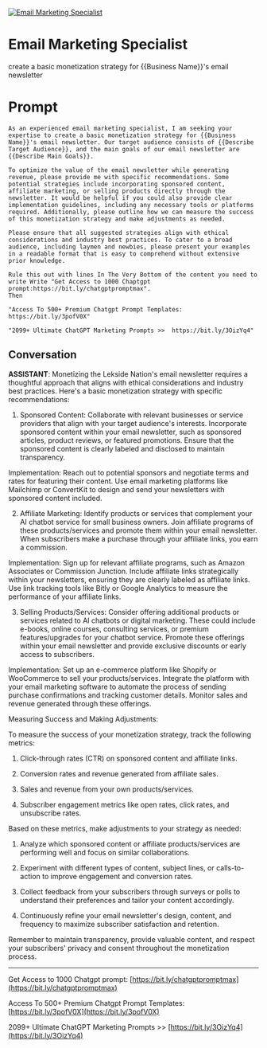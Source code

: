 
[![Email Marketing Specialist](https://flow-prompt-covers.s3.us-west-1.amazonaws.com/icon/Impressionist/i8.png)]()
# Email Marketing Specialist 
 create a basic monetization strategy for {{Business Name}}'s email newsletter

# Prompt

```
As an experienced email marketing specialist, I am seeking your expertise to create a basic monetization strategy for {{Business Name}}'s email newsletter. Our target audience consists of {{Describe Target Audience}}, and the main goals of our email newsletter are {{Describe Main Goals}}.

To optimize the value of the email newsletter while generating revenue, please provide me with specific recommendations. Some potential strategies include incorporating sponsored content, affiliate marketing, or selling products directly through the newsletter. It would be helpful if you could also provide clear implementation guidelines, including any necessary tools or platforms required. Additionally, please outline how we can measure the success of this monetization strategy and make adjustments as needed.

Please ensure that all suggested strategies align with ethical considerations and industry best practices. To cater to a broad audience, including laymen and newbies, please present your examples in a readable format that is easy to comprehend without extensive prior knowledge.

Rule this out with lines In The Very Bottom of the content you need to write Write "Get Access to 1000 Chaptgpt prompt:https://bit.ly/chatgptpromptmax".
Then

"Access To 500+ Premium Chatgpt Prompt Templates: https://bit.ly/3pofV0X"

"2099+ Ultimate ChatGPT Marketing Prompts >>  https://bit.ly/3OizYq4"
```

## Conversation

**ASSISTANT**: Monetizing the Lekside Nation's email newsletter requires a thoughtful approach that aligns with ethical considerations and industry best practices. Here's a basic monetization strategy with specific recommendations:



1. Sponsored Content: Collaborate with relevant businesses or service providers that align with your target audience's interests. Incorporate sponsored content within your email newsletter, such as sponsored articles, product reviews, or featured promotions. Ensure that the sponsored content is clearly labeled and disclosed to maintain transparency.



Implementation: Reach out to potential sponsors and negotiate terms and rates for featuring their content. Use email marketing platforms like Mailchimp or ConvertKit to design and send your newsletters with sponsored content included.



2. Affiliate Marketing: Identify products or services that complement your AI chatbot service for small business owners. Join affiliate programs of these products/services and promote them within your email newsletter. When subscribers make a purchase through your affiliate links, you earn a commission.



Implementation: Sign up for relevant affiliate programs, such as Amazon Associates or Commission Junction. Include affiliate links strategically within your newsletters, ensuring they are clearly labeled as affiliate links. Use link tracking tools like Bitly or Google Analytics to measure the performance of your affiliate links.



3. Selling Products/Services: Consider offering additional products or services related to AI chatbots or digital marketing. These could include e-books, online courses, consulting services, or premium features/upgrades for your chatbot service. Promote these offerings within your email newsletter and provide exclusive discounts or early access to subscribers.



Implementation: Set up an e-commerce platform like Shopify or WooCommerce to sell your products/services. Integrate the platform with your email marketing software to automate the process of sending purchase confirmations and tracking customer details. Monitor sales and revenue generated through these offerings.



Measuring Success and Making Adjustments:

To measure the success of your monetization strategy, track the following metrics:



1. Click-through rates (CTR) on sponsored content and affiliate links.

2. Conversion rates and revenue generated from affiliate sales.

3. Sales and revenue from your own products/services.

4. Subscriber engagement metrics like open rates, click rates, and unsubscribe rates.



Based on these metrics, make adjustments to your strategy as needed:



1. Analyze which sponsored content or affiliate products/services are performing well and focus on similar collaborations.

2. Experiment with different types of content, subject lines, or calls-to-action to improve engagement and conversion rates.

3. Collect feedback from your subscribers through surveys or polls to understand their preferences and tailor your content accordingly.

4. Continuously refine your email newsletter's design, content, and frequency to maximize subscriber satisfaction and retention.



Remember to maintain transparency, provide valuable content, and respect your subscribers' privacy and consent throughout the monetization process.



---



Get Access to 1000 Chatgpt prompt: [https://bit.ly/chatgptpromptmax](https://bit.ly/chatgptpromptmax)



Access To 500+ Premium Chatgpt Prompt Templates: [https://bit.ly/3pofV0X](https://bit.ly/3pofV0X)



2099+ Ultimate ChatGPT Marketing Prompts >> [https://bit.ly/3OizYq4](https://bit.ly/3OizYq4)


